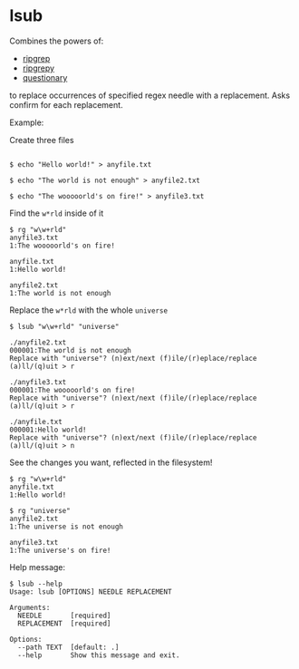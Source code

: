 # lsub

Combines the powers of:

- [ripgrep](https://www.github.com/BurntSushi/ripgrep)
- [ripgrepy](https://github.com/securisec/ripgrepy)
- [questionary](https://www.github.com/tmbo/questionary)

to replace occurrences of specified regex needle with a replacement.
Asks confirm for each replacement.

Example:

Create three files
```

$ echo "Hello world!" > anyfile.txt

$ echo "The world is not enough" > anyfile2.txt

$ echo "The wooooorld's on fire!" > anyfile3.txt

```

Find the `w*rld` inside of it

```
$ rg "w\w+rld"
anyfile3.txt
1:The wooooorld's on fire!

anyfile.txt
1:Hello world!

anyfile2.txt
1:The world is not enough

```

Replace the `w*rld` with the whole `universe`

```
$ lsub "w\w+rld" "universe"

./anyfile2.txt
000001:The world is not enough
Replace with "universe"? (n)ext/next (f)ile/(r)eplace/replace (a)ll/(q)uit > r

./anyfile3.txt
000001:The wooooorld's on fire!
Replace with "universe"? (n)ext/next (f)ile/(r)eplace/replace (a)ll/(q)uit > r

./anyfile.txt
000001:Hello world!
Replace with "universe"? (n)ext/next (f)ile/(r)eplace/replace (a)ll/(q)uit > n
```

See the changes you want, reflected in the filesystem!

```
$ rg "w\w+rld"
anyfile.txt
1:Hello world!

$ rg "universe"
anyfile2.txt
1:The universe is not enough

anyfile3.txt
1:The universe's on fire!
```


Help message:

```
$ lsub --help
Usage: lsub [OPTIONS] NEEDLE REPLACEMENT

Arguments:
  NEEDLE       [required]
  REPLACEMENT  [required]

Options:
  --path TEXT  [default: .]
  --help       Show this message and exit.
```
